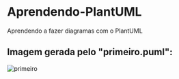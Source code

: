 # Aprendendo-PlantUML
Aprendendo a fazer diagramas com o PlantUML

<h2>Imagem gerada pelo "primeiro.puml":</h2>

![primeiro](https://user-images.githubusercontent.com/59696629/153645970-f553c720-9536-46f9-a9cd-15c2ddebd0da.png)
